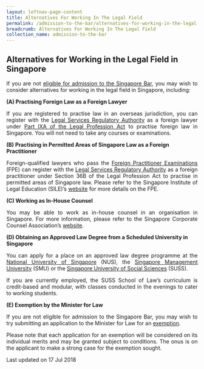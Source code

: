 ```yaml
---
layout: leftnav-page-content
title: Alternatives For Working In The Legal Field
permalink: /admission-to-the-bar/alternatives-for-working-in-the-legal-field/
breadcrumb: Alternatives For Working In The Legal Field
collection_name: admission-to-the-bar
---
```


Alternatives for Working in the Legal Field in Singapore
---

<p style="text-align: justify">If you are not <a href="http://www.sile.edu.sg/admission-to-the-singapore-bar">eligible for admission to the Singapore Bar</a>, you may wish to consider alternatives for working in the legal field in Singapore, including:</p>

**(A) Practising Foreign Law as a Foreign Lawyer**

<p style="text-align: justify">If you are registered to practise law in an overseas jurisdiction, you can register with the <a href="#">Legal Services Regulatory Authority</a> as a foreign lawyer under <a href="/admission-to-the-bar/admission-requirements/relevant-legislation/">Part IXA of the Legal Profession Act</a> to practise foreign law in Singapore. You will not need to take any courses or examinations.</p>

**(B) Practising in Permitted Areas of Singapore Law as a Foreign Practitioner**

<p style="text-align: justify">Foreign-qualified lawyers who pass the <a href="http://www.sile.edu.sg/foreign-practitioner-examinations">Foreign Practitioner Examinations</a> (FPE) can register with the <a href="#">Legal Services Regulatory Authority</a> as a foreign practitioner under Section 36B of the Legal Profession Act to practise in permitted areas of Singapore law.  Please refer to the Singapore Institute of Legal Education (SILE)’s <a href="http://www.sile.edu.sg/">website</a> for more details on the FPE.</p>

**(C) Working as In-House Counsel**

<p style="text-align: justify">You may be able to work as in-house counsel in an organisation in Singapore. For more information, please refer to the Singapore Corporate Counsel Association’s <a href="https://www.scca.org.sg/">website</a>.</p>

 
**(D) Obtaining an Approved Law Degree from a Scheduled University in Singapore**

<p style="text-align: justify">You can apply for a place on an approved law degree programme at the <a href="https://law.nus.edu.sg/">National University of Singapore</a> (NUS), the <a href="https://law.smu.edu.sg/">Singapore Management University</a> (SMU) or the <a href="https://www.suss.edu.sg/law-programmes">Singapore University of Social Sciences</a> (SUSS).</p> 

<p style="text-align: justify">If you are currently employed, the SUSS School of Law’s curriculum is credit-based and modular, with classes conducted in the evenings to cater to working students.</p>  

**(E) Exemption by the Minister for Law**

<p style="text-align: justify">If you are not eligible for admission to the Singapore Bar, you may wish to try submitting an application to the Minister for Law for an <a href="/admission-to-the-bar/applications-to-the-minister-for-law-for-exemption/">exemption</a>.</p>

<p style="text-align: justify">Please note that each application for an exemption will be considered on its individual merits and may be granted subject to conditions. The onus is on the applicant to make a strong case for the exemption sought.</p>

<p class="right-side-updated">Last updated on 17 Jul 2018</p> 
